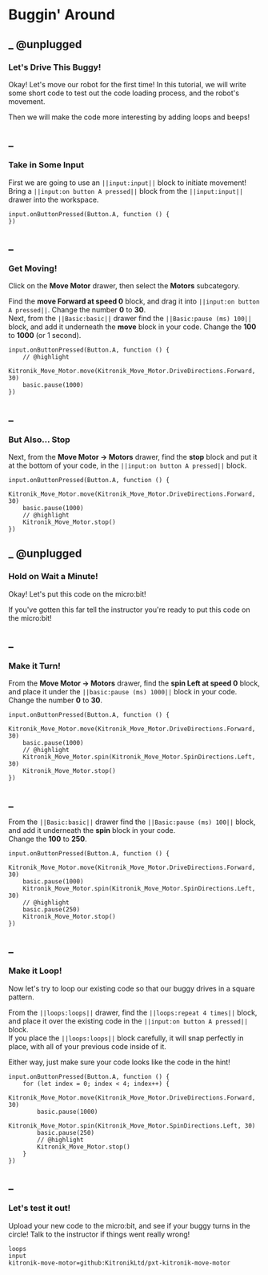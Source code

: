 # Buggin' Around

## _ @unplugged
### Let's Drive This Buggy!
Okay! Let's move our robot for the first time! In this tutorial, we will write some short code to test out the code loading process, and the robot's movement.  

Then we will make the code more interesting by adding loops and beeps!

## _
### Take in Some Input
First we are going to use an ``||input:input||`` block to initiate movement! Bring a ``||input:on button A pressed||`` block from the ``||input:input||`` drawer into the workspace.  

```blocks
input.onButtonPressed(Button.A, function () {
})
```

## _
### Get Moving!
Click on the **Move Motor** drawer, then select the **Motors** subcategory.  

Find the **move Forward at speed 0** block, and drag it into ``||input:on button A pressed||``. Change the number **0** to **30**.  
Next, from the ``||Basic:basic||`` drawer find the ``||Basic:pause (ms) 100||`` block, and add it underneath the **move** block in your code. Change the **100** to **1000** (or 1 second).

```blocks
input.onButtonPressed(Button.A, function () {
    // @highlight
    Kitronik_Move_Motor.move(Kitronik_Move_Motor.DriveDirections.Forward, 30)
    basic.pause(1000)
})
```

## _
### But Also... Stop
Next, from the **Move Motor -> Motors** drawer, find the **stop** block and put it at the bottom of your code, in the ``||input:on button A pressed||`` block.

```blocks
input.onButtonPressed(Button.A, function () {
    Kitronik_Move_Motor.move(Kitronik_Move_Motor.DriveDirections.Forward, 30)
    basic.pause(1000)
    // @highlight
    Kitronik_Move_Motor.stop()
})
```

## _ @unplugged
### Hold on Wait a Minute!
Okay! Let's put this code on the micro:bit!  

If you've gotten this far tell the instructor you're ready to put this code on the micro:bit!

## _
### Make it Turn!
From the **Move Motor -> Motors** drawer, find the **spin Left at speed 0** block, and place it under the ``||basic:pause (ms) 1000||`` block in your code.  
Change the number **0** to **30**.

```blocks
input.onButtonPressed(Button.A, function () {
    Kitronik_Move_Motor.move(Kitronik_Move_Motor.DriveDirections.Forward, 30)
    basic.pause(1000)
    // @highlight
    Kitronik_Move_Motor.spin(Kitronik_Move_Motor.SpinDirections.Left, 30)
    Kitronik_Move_Motor.stop()
})
```
## _
From the ``||Basic:basic||`` drawer find the ``||Basic:pause (ms) 100||`` block, and add it underneath the **spin** block in your code.  
Change the **100** to **250**.

```blocks
input.onButtonPressed(Button.A, function () {
    Kitronik_Move_Motor.move(Kitronik_Move_Motor.DriveDirections.Forward, 30)
    basic.pause(1000)
    Kitronik_Move_Motor.spin(Kitronik_Move_Motor.SpinDirections.Left, 30)
    // @highlight
    basic.pause(250)
    Kitronik_Move_Motor.stop()
})
```

## _
### Make it Loop!
Now let's try to loop our existing code so that our buggy drives in a square pattern.

From the ``||loops:loops||`` drawer, find the ``||loops:repeat 4 times||`` block, and place it over the existing code in the ``||input:on button A pressed||`` block.  
If you place the ``||loops:loops||`` block carefully, it will snap perfectly in place, with all of your previous code inside of it.  

Either way, just make sure your code looks like the code in the hint!  

```blocks
input.onButtonPressed(Button.A, function () {
    for (let index = 0; index < 4; index++) {
        Kitronik_Move_Motor.move(Kitronik_Move_Motor.DriveDirections.Forward, 30)
        basic.pause(1000)
        Kitronik_Move_Motor.spin(Kitronik_Move_Motor.SpinDirections.Left, 30)
        basic.pause(250)
        // @highlight
        Kitronik_Move_Motor.stop()
    }
})
```

## _
### Let's test it out!
Upload your new code to the micro:bit, and see if your buggy turns in the circle! Talk to the instructor if things went really wrong!



```package
loops
input
kitronik-move-motor=github:KitronikLtd/pxt-kitronik-move-motor
```